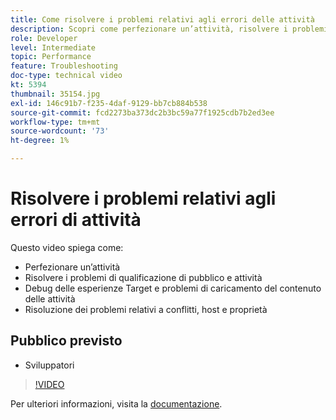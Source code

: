 ```yaml
---
title: Come risolvere i problemi relativi agli errori delle attività
description: Scopri come perfezionare un’attività, risolvere i problemi di qualificazione di tipi di pubblico e attività, eseguire il debug delle esperienze Target e dei problemi di caricamento dei contenuti delle attività, nonché risolvere i conflitti, gli host e le proprietà.
role: Developer
level: Intermediate
topic: Performance
feature: Troubleshooting
doc-type: technical video
kt: 5394
thumbnail: 35154.jpg
exl-id: 146c91b7-f235-4daf-9129-bb7cb884b538
source-git-commit: fcd2273ba373dc2b3bc59a77f1925cdb7b2ed3ee
workflow-type: tm+mt
source-wordcount: '73'
ht-degree: 1%

---
```


# Risolvere i problemi relativi agli errori di attività

Questo video spiega come:

* Perfezionare un’attività
* Risolvere i problemi di qualificazione di pubblico e attività
* Debug delle esperienze Target e problemi di caricamento del contenuto delle attività
* Risoluzione dei problemi relativi a conflitti, host e proprietà

## Pubblico previsto

* Sviluppatori

>[!VIDEO](https://video.tv.adobe.com/v/35154/?quality=12)

Per ulteriori informazioni, visita la [documentazione](https://experienceleague.adobe.com/docs/target/using/troubleshoot/troubleshooting-target.html?lang=en).

